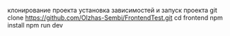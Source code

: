 клонирование проекта установка зависимостей и запуск проекта 
git clone https://github.com/Olzhas-Sembi/FrontendTest.git
cd frontend
npm install
npm run dev